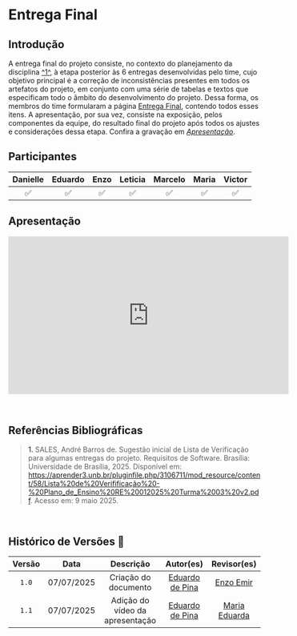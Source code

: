 # Entrega Final

## Introdução

A entrega final do projeto consiste, no contexto do planejamento da disciplina <a href="#REF1">^1^</a>, à etapa posterior às 6 entregas desenvolvidas pelo time, cujo objetivo principal é a correção de inconsistências presentes em todos os artefatos do projeto, em conjunto com uma série de tabelas e textos que especificam todo o âmbito do desenvolvimento do projeto. Dessa forma, os membros do time formularam a página [Entrega Final](https://eduardodpms.github.io/REQ-FGTS/Final/Execucao/), contendo todos esses itens. A apresentação, por sua vez, consiste na exposição, pelos componentes da equipe, do resultado final do projeto após todos os ajustes e considerações dessa etapa. Confira a gravação em [*Apresentação*](#apresentacao).

## Participantes

| Danielle | Eduardo | Enzo | Leticia | Marcelo | Maria | Victor |
| :-: | :-: | :-: | :-: | :-: | :-: | :-: |
| ✅ | ✅ | ✅ | ✅ | ✅ | ✅ | ✅ |

## Apresentação

<p style="text-align: center">
<iframe width="560" height="315" src="https://www.youtube.com/embed/b1tTkWnEP6I" title="YouTube video player" frameborder="0" allow="accelerometer; autoplay; clipboard-write; encrypted-media; gyroscope; picture-in-picture; web-share" referrerpolicy="strict-origin-when-cross-origin" allowfullscreen></iframe>
</p>


<br>

## Referências Bibliográficas

> <a id="REF1">1.</a> SALES, André Barros de. Sugestão inicial de Lista de Verificação para algumas entregas do projeto. Requisitos de Software. Brasília: Universidade de Brasília, 2025. Disponível em: https://aprender3.unb.br/pluginfile.php/3106711/mod_resource/content/58/Lista%20de%20Verifificação%20-%20Plano_de_Ensino%20RE%20012025%20Turma%2003%20v2.pdf. Acesso em: 9 maio 2025.


<br>

## Histórico de Versões 📅

| Versão | Data | Descrição | Autor(es) | Revisor(es) |
| :-: | :-: | :-: | :-: | :-: |
| `1.0`  | 07/07/2025 | Criação do documento | [Eduardo de Pina](https://github.com/eduardodpms) | [Enzo Emir](https://github.com/EnzoEmir) |
| `1.1`  | 07/07/2025 | Adição do vídeo da apresentação | [Eduardo de Pina](https://github.com/eduardodpms) | [Maria Eduarda](https://github.com/dudaa28) |
